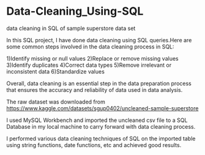 # Data-Cleaning_Using-SQL
data cleaning in SQL of sample superstore data set

In this SQL project, I have done data cleaning using SQL queries.Here are some common steps involved in the data cleaning process in SQL:

1)Identify missing or null values 
2)Replace or remove missing values 
3)Identify duplicates 
4)Correct data types 
5)Remove irrelevant or inconsistent data
6)Standardize values 

Overall, data cleaning is an essential step in the data preparation process that ensures the accuracy and reliability of data used in data analysis.

The raw dataset was downloaded from https://www.kaggle.com/datasets/sgup0402/uncleaned-sample-superstore

I used MySQL Workbench and imported the uncleaned csv file to a SQL Database in my local machine to carry forward with data cleaning process.









I performed various data cleaning techniques of SQL on the imported table using string functions, date functions, etc and achieved good results.
